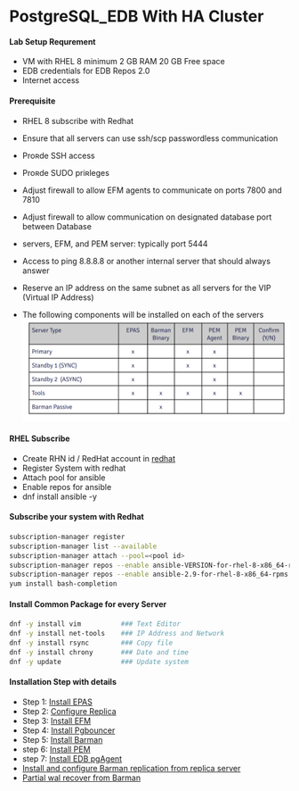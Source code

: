 # PostgreSQL_EDB With HA Cluster 

<!-- 
#### Chosen Architecture
![Architecture](ss/prereq_arch.png)
-->
#### Lab Setup Requrement 
- VM with RHEL 8 minimum 2 GB RAM 20 GB Free space 
- EDB credentials for EDB Repos 2.0
- Internet access 

#### Prerequisite
- RHEL 8 subscribe with Redhat 
- Ensure that all servers can use ssh/scp passwordless communication
- Proʀde SSH access
- Proʀde SUDO priʀleges
- Adjust firewall to allow EFM agents to communicate on ports 7800 and 7810
- Adjust firewall to allow communication on designated database port between Database
- servers, EFM, and PEM server: typically port 5444
- Access to ping 8.8.8.8 or another internal server that should always answer
- Reserve an IP address on the same subnet as all servers for the VIP (Virtual IP Address)

- The following components will be installed on each of the servers
![Components](ss/prereq1.png)


#### RHEL Subscribe

-   Create RHN id / RedHat account in [redhat](https://www.redhat.com/)
-   Register System with redhat
-   Attach pool for ansible
-   Enable repos for ansible
-   dnf install ansible -y

#### Subscribe your system with Redhat
```sh
subscription-manager register
subscription-manager list --available
subscription-manager attach --pool=<pool id>
subscription-manager repos --enable ansible-VERSION-for-rhel-8-x86_64-rpms
subscription-manager repos --enable ansible-2.9-for-rhel-8-x86_64-rpms
yum install bash-completion
```
#### Install Common Package for every Server 
```sh
dnf -y install vim          ### Text Editor
dnf -y install net-tools    ### IP Address and Network 
dnf -y install rsync        ### Copy file 
dnf -y install chrony       ### Date and time 
dnf -y update               ### Update system 
```

#### Installation Step with details 
- Step 1: [Install EPAS](https://github.com/oralinnet/PostgreSQL_EDB/blob/main/Install/Install_EPAS.md)
- Step 2: [Configure Replica](https://github.com/oralinnet/PostgreSQL_EDB/blob/main/Install/EPAS_Replica.md)
- Step 3: [Install EFM](https://github.com/oralinnet/PostgreSQL_EDB/blob/main/Install/EFM_Install.md)
- Step 4: [Install Pgbouncer](https://github.com/oralinnet/PostgreSQL_EDB/blob/main/Install/EDB_Pgbouncer_Install.md)
- Step 5: [Install Barman](https://github.com/oralinnet/PostgreSQL_EDB/blob/main/Install/Barman_install.md)
- step 6: [Install PEM](https://github.com/oralinnet/PostgreSQL_EDB/blob/main/Install/EDB_PEM_Install.md)
- step 7: [Install EDB pgAgent](https://github.com/oralinnet/PostgreSQL_EDB/blob/main/Install/Install_EDB_pgAgent.md)
- [Install and configure Barman replication from replica server](https://github.com/oralinnet/PostgreSQL_EDB/blob/main/Install/Barman_stream_replication.md)
- [Partial wal recover from Barman](https://github.com/oralinnet/PostgreSQL_EDB/blob/main/Install/Barman_recover_partial_wal.md)
